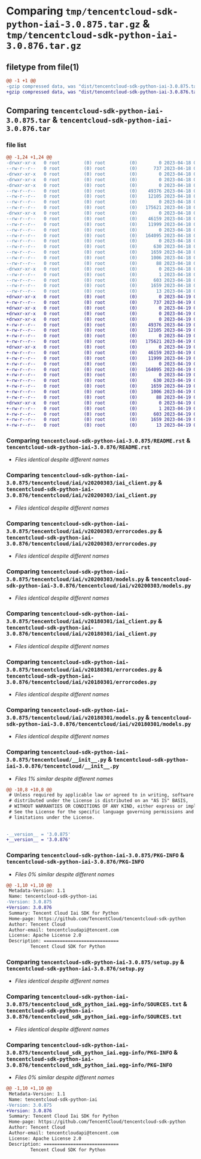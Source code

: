 # Comparing `tmp/tencentcloud-sdk-python-iai-3.0.875.tar.gz` & `tmp/tencentcloud-sdk-python-iai-3.0.876.tar.gz`

## filetype from file(1)

```diff
@@ -1 +1 @@
-gzip compressed data, was "dist/tencentcloud-sdk-python-iai-3.0.875.tar", last modified: Tue Apr 18 00:43:09 2023, max compression
+gzip compressed data, was "dist/tencentcloud-sdk-python-iai-3.0.876.tar", last modified: Wed Apr 19 00:29:03 2023, max compression
```

## Comparing `tencentcloud-sdk-python-iai-3.0.875.tar` & `tencentcloud-sdk-python-iai-3.0.876.tar`

### file list

```diff
@@ -1,24 +1,24 @@
-drwxr-xr-x   0 root         (0) root         (0)        0 2023-04-18 00:43:09.000000 tencentcloud-sdk-python-iai-3.0.875/
--rw-r--r--   0 root         (0) root         (0)      737 2023-04-18 00:43:09.000000 tencentcloud-sdk-python-iai-3.0.875/README.rst
-drwxr-xr-x   0 root         (0) root         (0)        0 2023-04-18 00:43:09.000000 tencentcloud-sdk-python-iai-3.0.875/tencentcloud/
-drwxr-xr-x   0 root         (0) root         (0)        0 2023-04-18 00:43:09.000000 tencentcloud-sdk-python-iai-3.0.875/tencentcloud/iai/
-drwxr-xr-x   0 root         (0) root         (0)        0 2023-04-18 00:43:09.000000 tencentcloud-sdk-python-iai-3.0.875/tencentcloud/iai/v20200303/
--rw-r--r--   0 root         (0) root         (0)    49376 2023-04-18 00:43:09.000000 tencentcloud-sdk-python-iai-3.0.875/tencentcloud/iai/v20200303/iai_client.py
--rw-r--r--   0 root         (0) root         (0)    12105 2023-04-18 00:43:09.000000 tencentcloud-sdk-python-iai-3.0.875/tencentcloud/iai/v20200303/errorcodes.py
--rw-r--r--   0 root         (0) root         (0)        0 2023-04-18 00:43:09.000000 tencentcloud-sdk-python-iai-3.0.875/tencentcloud/iai/v20200303/__init__.py
--rw-r--r--   0 root         (0) root         (0)   175621 2023-04-18 00:43:09.000000 tencentcloud-sdk-python-iai-3.0.875/tencentcloud/iai/v20200303/models.py
-drwxr-xr-x   0 root         (0) root         (0)        0 2023-04-18 00:43:09.000000 tencentcloud-sdk-python-iai-3.0.875/tencentcloud/iai/v20180301/
--rw-r--r--   0 root         (0) root         (0)    46159 2023-04-18 00:43:09.000000 tencentcloud-sdk-python-iai-3.0.875/tencentcloud/iai/v20180301/iai_client.py
--rw-r--r--   0 root         (0) root         (0)    11999 2023-04-18 00:43:09.000000 tencentcloud-sdk-python-iai-3.0.875/tencentcloud/iai/v20180301/errorcodes.py
--rw-r--r--   0 root         (0) root         (0)        0 2023-04-18 00:43:09.000000 tencentcloud-sdk-python-iai-3.0.875/tencentcloud/iai/v20180301/__init__.py
--rw-r--r--   0 root         (0) root         (0)   164095 2023-04-18 00:43:09.000000 tencentcloud-sdk-python-iai-3.0.875/tencentcloud/iai/v20180301/models.py
--rw-r--r--   0 root         (0) root         (0)        0 2023-04-18 00:43:09.000000 tencentcloud-sdk-python-iai-3.0.875/tencentcloud/iai/__init__.py
--rw-r--r--   0 root         (0) root         (0)      630 2023-04-18 00:43:09.000000 tencentcloud-sdk-python-iai-3.0.875/tencentcloud/__init__.py
--rw-r--r--   0 root         (0) root         (0)     1659 2023-04-18 00:43:09.000000 tencentcloud-sdk-python-iai-3.0.875/PKG-INFO
--rw-r--r--   0 root         (0) root         (0)     1006 2023-04-18 00:43:09.000000 tencentcloud-sdk-python-iai-3.0.875/setup.py
--rw-r--r--   0 root         (0) root         (0)       88 2023-04-18 00:43:09.000000 tencentcloud-sdk-python-iai-3.0.875/setup.cfg
-drwxr-xr-x   0 root         (0) root         (0)        0 2023-04-18 00:43:09.000000 tencentcloud-sdk-python-iai-3.0.875/tencentcloud_sdk_python_iai.egg-info/
--rw-r--r--   0 root         (0) root         (0)        1 2023-04-18 00:43:09.000000 tencentcloud-sdk-python-iai-3.0.875/tencentcloud_sdk_python_iai.egg-info/dependency_links.txt
--rw-r--r--   0 root         (0) root         (0)      603 2023-04-18 00:43:09.000000 tencentcloud-sdk-python-iai-3.0.875/tencentcloud_sdk_python_iai.egg-info/SOURCES.txt
--rw-r--r--   0 root         (0) root         (0)     1659 2023-04-18 00:43:09.000000 tencentcloud-sdk-python-iai-3.0.875/tencentcloud_sdk_python_iai.egg-info/PKG-INFO
--rw-r--r--   0 root         (0) root         (0)       13 2023-04-18 00:43:09.000000 tencentcloud-sdk-python-iai-3.0.875/tencentcloud_sdk_python_iai.egg-info/top_level.txt
+drwxr-xr-x   0 root         (0) root         (0)        0 2023-04-19 00:29:03.000000 tencentcloud-sdk-python-iai-3.0.876/
+-rw-r--r--   0 root         (0) root         (0)      737 2023-04-19 00:29:03.000000 tencentcloud-sdk-python-iai-3.0.876/README.rst
+drwxr-xr-x   0 root         (0) root         (0)        0 2023-04-19 00:29:03.000000 tencentcloud-sdk-python-iai-3.0.876/tencentcloud/
+drwxr-xr-x   0 root         (0) root         (0)        0 2023-04-19 00:29:03.000000 tencentcloud-sdk-python-iai-3.0.876/tencentcloud/iai/
+drwxr-xr-x   0 root         (0) root         (0)        0 2023-04-19 00:29:03.000000 tencentcloud-sdk-python-iai-3.0.876/tencentcloud/iai/v20200303/
+-rw-r--r--   0 root         (0) root         (0)    49376 2023-04-19 00:29:03.000000 tencentcloud-sdk-python-iai-3.0.876/tencentcloud/iai/v20200303/iai_client.py
+-rw-r--r--   0 root         (0) root         (0)    12105 2023-04-19 00:29:03.000000 tencentcloud-sdk-python-iai-3.0.876/tencentcloud/iai/v20200303/errorcodes.py
+-rw-r--r--   0 root         (0) root         (0)        0 2023-04-19 00:29:03.000000 tencentcloud-sdk-python-iai-3.0.876/tencentcloud/iai/v20200303/__init__.py
+-rw-r--r--   0 root         (0) root         (0)   175621 2023-04-19 00:29:03.000000 tencentcloud-sdk-python-iai-3.0.876/tencentcloud/iai/v20200303/models.py
+drwxr-xr-x   0 root         (0) root         (0)        0 2023-04-19 00:29:03.000000 tencentcloud-sdk-python-iai-3.0.876/tencentcloud/iai/v20180301/
+-rw-r--r--   0 root         (0) root         (0)    46159 2023-04-19 00:29:03.000000 tencentcloud-sdk-python-iai-3.0.876/tencentcloud/iai/v20180301/iai_client.py
+-rw-r--r--   0 root         (0) root         (0)    11999 2023-04-19 00:29:03.000000 tencentcloud-sdk-python-iai-3.0.876/tencentcloud/iai/v20180301/errorcodes.py
+-rw-r--r--   0 root         (0) root         (0)        0 2023-04-19 00:29:03.000000 tencentcloud-sdk-python-iai-3.0.876/tencentcloud/iai/v20180301/__init__.py
+-rw-r--r--   0 root         (0) root         (0)   164095 2023-04-19 00:29:03.000000 tencentcloud-sdk-python-iai-3.0.876/tencentcloud/iai/v20180301/models.py
+-rw-r--r--   0 root         (0) root         (0)        0 2023-04-19 00:29:03.000000 tencentcloud-sdk-python-iai-3.0.876/tencentcloud/iai/__init__.py
+-rw-r--r--   0 root         (0) root         (0)      630 2023-04-19 00:29:03.000000 tencentcloud-sdk-python-iai-3.0.876/tencentcloud/__init__.py
+-rw-r--r--   0 root         (0) root         (0)     1659 2023-04-19 00:29:03.000000 tencentcloud-sdk-python-iai-3.0.876/PKG-INFO
+-rw-r--r--   0 root         (0) root         (0)     1006 2023-04-19 00:29:03.000000 tencentcloud-sdk-python-iai-3.0.876/setup.py
+-rw-r--r--   0 root         (0) root         (0)       88 2023-04-19 00:29:03.000000 tencentcloud-sdk-python-iai-3.0.876/setup.cfg
+drwxr-xr-x   0 root         (0) root         (0)        0 2023-04-19 00:29:03.000000 tencentcloud-sdk-python-iai-3.0.876/tencentcloud_sdk_python_iai.egg-info/
+-rw-r--r--   0 root         (0) root         (0)        1 2023-04-19 00:29:03.000000 tencentcloud-sdk-python-iai-3.0.876/tencentcloud_sdk_python_iai.egg-info/dependency_links.txt
+-rw-r--r--   0 root         (0) root         (0)      603 2023-04-19 00:29:03.000000 tencentcloud-sdk-python-iai-3.0.876/tencentcloud_sdk_python_iai.egg-info/SOURCES.txt
+-rw-r--r--   0 root         (0) root         (0)     1659 2023-04-19 00:29:03.000000 tencentcloud-sdk-python-iai-3.0.876/tencentcloud_sdk_python_iai.egg-info/PKG-INFO
+-rw-r--r--   0 root         (0) root         (0)       13 2023-04-19 00:29:03.000000 tencentcloud-sdk-python-iai-3.0.876/tencentcloud_sdk_python_iai.egg-info/top_level.txt
```

### Comparing `tencentcloud-sdk-python-iai-3.0.875/README.rst` & `tencentcloud-sdk-python-iai-3.0.876/README.rst`

 * *Files identical despite different names*

### Comparing `tencentcloud-sdk-python-iai-3.0.875/tencentcloud/iai/v20200303/iai_client.py` & `tencentcloud-sdk-python-iai-3.0.876/tencentcloud/iai/v20200303/iai_client.py`

 * *Files identical despite different names*

### Comparing `tencentcloud-sdk-python-iai-3.0.875/tencentcloud/iai/v20200303/errorcodes.py` & `tencentcloud-sdk-python-iai-3.0.876/tencentcloud/iai/v20200303/errorcodes.py`

 * *Files identical despite different names*

### Comparing `tencentcloud-sdk-python-iai-3.0.875/tencentcloud/iai/v20200303/models.py` & `tencentcloud-sdk-python-iai-3.0.876/tencentcloud/iai/v20200303/models.py`

 * *Files identical despite different names*

### Comparing `tencentcloud-sdk-python-iai-3.0.875/tencentcloud/iai/v20180301/iai_client.py` & `tencentcloud-sdk-python-iai-3.0.876/tencentcloud/iai/v20180301/iai_client.py`

 * *Files identical despite different names*

### Comparing `tencentcloud-sdk-python-iai-3.0.875/tencentcloud/iai/v20180301/errorcodes.py` & `tencentcloud-sdk-python-iai-3.0.876/tencentcloud/iai/v20180301/errorcodes.py`

 * *Files identical despite different names*

### Comparing `tencentcloud-sdk-python-iai-3.0.875/tencentcloud/iai/v20180301/models.py` & `tencentcloud-sdk-python-iai-3.0.876/tencentcloud/iai/v20180301/models.py`

 * *Files identical despite different names*

### Comparing `tencentcloud-sdk-python-iai-3.0.875/tencentcloud/__init__.py` & `tencentcloud-sdk-python-iai-3.0.876/tencentcloud/__init__.py`

 * *Files 1% similar despite different names*

```diff
@@ -10,8 +10,8 @@
 # Unless required by applicable law or agreed to in writing, software
 # distributed under the License is distributed on an "AS IS" BASIS,
 # WITHOUT WARRANTIES OR CONDITIONS OF ANY KIND, either express or implied.
 # See the License for the specific language governing permissions and
 # limitations under the License.
 
 
-__version__ = '3.0.875'
+__version__ = '3.0.876'
```

### Comparing `tencentcloud-sdk-python-iai-3.0.875/PKG-INFO` & `tencentcloud-sdk-python-iai-3.0.876/PKG-INFO`

 * *Files 0% similar despite different names*

```diff
@@ -1,10 +1,10 @@
 Metadata-Version: 1.1
 Name: tencentcloud-sdk-python-iai
-Version: 3.0.875
+Version: 3.0.876
 Summary: Tencent Cloud Iai SDK for Python
 Home-page: https://github.com/TencentCloud/tencentcloud-sdk-python
 Author: Tencent Cloud
 Author-email: tencentcloudapi@tencent.com
 License: Apache License 2.0
 Description: ============================
         Tencent Cloud SDK for Python
```

### Comparing `tencentcloud-sdk-python-iai-3.0.875/setup.py` & `tencentcloud-sdk-python-iai-3.0.876/setup.py`

 * *Files identical despite different names*

### Comparing `tencentcloud-sdk-python-iai-3.0.875/tencentcloud_sdk_python_iai.egg-info/SOURCES.txt` & `tencentcloud-sdk-python-iai-3.0.876/tencentcloud_sdk_python_iai.egg-info/SOURCES.txt`

 * *Files identical despite different names*

### Comparing `tencentcloud-sdk-python-iai-3.0.875/tencentcloud_sdk_python_iai.egg-info/PKG-INFO` & `tencentcloud-sdk-python-iai-3.0.876/tencentcloud_sdk_python_iai.egg-info/PKG-INFO`

 * *Files 0% similar despite different names*

```diff
@@ -1,10 +1,10 @@
 Metadata-Version: 1.1
 Name: tencentcloud-sdk-python-iai
-Version: 3.0.875
+Version: 3.0.876
 Summary: Tencent Cloud Iai SDK for Python
 Home-page: https://github.com/TencentCloud/tencentcloud-sdk-python
 Author: Tencent Cloud
 Author-email: tencentcloudapi@tencent.com
 License: Apache License 2.0
 Description: ============================
         Tencent Cloud SDK for Python
```

